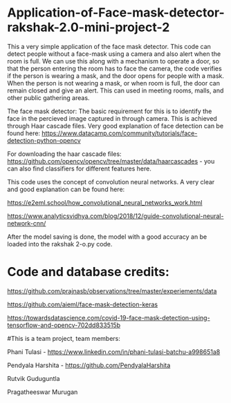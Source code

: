 # Application-of-Face-mask-detector-rakshak-2.0-mini-project-2

This a very simple application of the face mask detector. This code can detect people without a face-mask using a camera and also alert when the room is full. We can use this along with a mechanism to operate a door, so that the person entering the room has to face the camera, the code verifies if the person is wearing a mask, and the door opens for people with a mask. When the person is not wearing a mask, or when room is full, the door can remain closed and give an alert. This can used in meeting rooms, malls, and other public gathering areas.

The face mask detector:
The basic requirement for this is to identify the face in the percieved image captured in through camera. This is achieved through Haar cascade files.
Very good explanation of face detection can be found here: https://www.datacamp.com/community/tutorials/face-detection-python-opencv 

For downloading the haar cascade files: https://github.com/opencv/opencv/tree/master/data/haarcascades - you can also find classifiers for different features here.

This code uses the concept of convolution neural networks. A very clear and good explanation can be found here:

https://e2eml.school/how_convolutional_neural_networks_work.html

https://www.analyticsvidhya.com/blog/2018/12/guide-convolutional-neural-network-cnn/

After the model saving is done, the model with a good accuracy an be loaded into the rakshak 2-o.py code.

# Code and database credits:

https://github.com/prajnasb/observations/tree/master/experiements/data

https://github.com/aieml/face-mask-detection-keras

https://towardsdatascience.com/covid-19-face-mask-detection-using-tensorflow-and-opencv-702dd833515b

#This is a team project, team members:

Phani Tulasi - https://www.linkedin.com/in/phani-tulasi-batchu-a998651a8

Pendyala Harshita - https://github.com/PendyalaHarshita

Rutvik Guduguntla

Pragatheeswar Murugan
